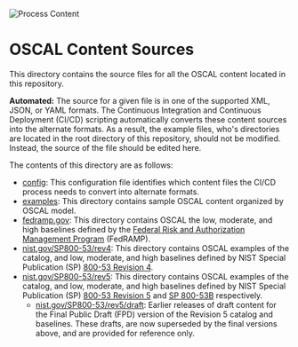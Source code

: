 ![Process Content](https://github.com/usnistgov/oscal-content/workflows/Process%20Content%20Artifacts/badge.svg)

# OSCAL Content Sources

This directory contains the source files for all the OSCAL content located in this repository.

**Automated:** The source for a given file is in one of the supported XML, JSON, or YAML formats. The Continuous Integration and Continuous Deployment (CI/CD) scripting automatically converts these content sources into the alternate formats. As a result, the example files, who's directories are located in the root directory of this repository, should not be modified. Instead, the source of the file should be edited here.

The contents of this directory are as follows:

- [config](config): This configuration file identifies which content files the CI/CD process needs to convert into alternate formats.
- [examples](examples): This directory contains sample OSCAL content organized by OSCAL model.
- [fedramp.gov](fedramp.gov): This directory contains OSCAL the low, moderate, and high baselines defined by the [Federal Risk and Authorization Management Program](https://www.fedramp.gov/) (FedRAMP).
- [nist.gov/SP800-53/rev4](nist.gov/SP800-53/rev4): This directory contains OSCAL examples of the catalog, and low, moderate, and high baselines defined by NIST Special Publication (SP) [800-53 Revision 4](https://csrc.nist.gov/publications/detail/sp/800-53/rev-4/final).
- [nist.gov/SP800-53/rev5](nist.gov/SP800-53/rev5): This directory contains OSCAL examples of the catalog, and low, moderate, and high baselines defined by NIST Special Publication (SP) [800-53 Revision 5](https://csrc.nist.gov/publications/detail/sp/800-53/rev-5/final[) and [SP 800-53B](https://csrc.nist.gov/publications/detail/sp/800-53b/final) respectively.
  - [nist.gov/SP800-53/rev5/draft](nist.gov/SP800-53/rev5/draft): Earlier releases of draft content for the Final Public Draft (FPD) version of the Revision 5 catalog and baselines. These drafts, are now superseded by the final versions above, and are provided for reference only.
